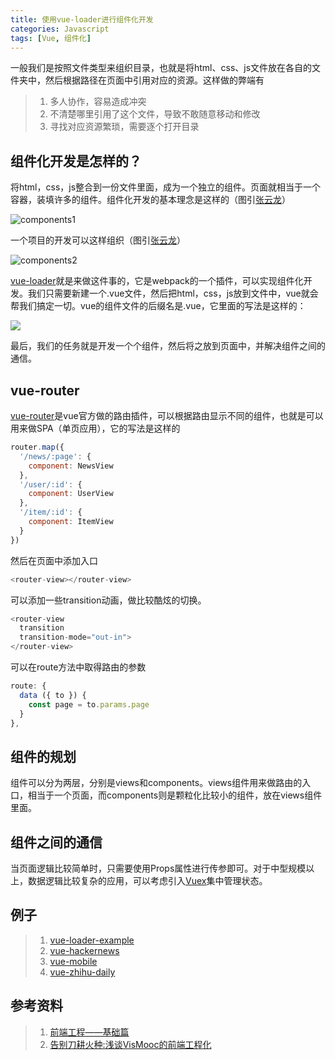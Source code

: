 ```yaml
---
title: 使用vue-loader进行组件化开发
categories: Javascript
tags: [Vue, 组件化]
---
```


一般我们是按照文件类型来组织目录，也就是将html、css、js文件放在各自的文件夹中，然后根据路径在页面中引用对应的资源。这样做的弊端有

> 1. 多人协作，容易造成冲突
> 2. 不清楚哪里引用了这个文件，导致不敢随意移动和修改
> 3. 寻找对应资源繁琐，需要逐个打开目录

## 组件化开发是怎样的？
将html，css，js整合到一份文件里面，成为一个独立的组件。页面就相当于一个容器，装填许多的组件。组件化开发的基本理念是这样的（图引[张云龙][1]）

![components1][image-1]

一个项目的开发可以这样组织（图引[张云龙][2]）

![components2][image-2]

[vue-loader][3]就是来做这件事的，它是webpack的一个插件，可以实现组件化开发。我们只需要新建一个.vue文件，然后把html，css，js放到文件中，vue就会帮我们搞定一切。vue的组件文件的后缀名是.vue，它里面的写法是这样的：

![][image-3]

最后，我们的任务就是开发一个个组件，然后将之放到页面中，并解决组件之间的通信。

## vue-router
[vue-router][4]是vue官方做的路由插件，可以根据路由显示不同的组件，也就是可以用来做SPA（单页应用），它的写法是这样的

``` js
router.map({
  '/news/:page': {
    component: NewsView
  },
  '/user/:id': {
    component: UserView
  },
  '/item/:id': {
    component: ItemView
  }
})
```

然后在页面中添加入口

``` js
<router-view></router-view>
```

可以添加一些transition动画，做比较酷炫的切换。

``` js
<router-view
  transition
  transition-mode="out-in">
</router-view>
```

可以在route方法中取得路由的参数

``` js
route: {
  data ({ to }) {
    const page = to.params.page
  }
},
```

## 组件的规划
组件可以分为两层，分别是views和components。views组件用来做路由的入口，相当于一个页面，而components则是颗粒化比较小的组件，放在views组件里面。

## 组件之间的通信
当页面逻辑比较简单时，只需要使用Props属性进行传参即可。对于中型规模以上，数据逻辑比较复杂的应用，可以考虑引入[Vuex][5]集中管理状态。

## 例子
> 1. [vue-loader-example][6]
> 2. [vue-hackernews][7]
> 3. [vue-mobile][8]
> 4. [vue-zhihu-daily][9]


## 参考资料
> 1. [前端工程——基础篇][10]
> 2. [告别刀耕火种:浅谈VisMooc的前端工程化][11]

[1]:	https://www.zhihu.com/people/fouber
[2]:	https://www.zhihu.com/people/fouber
[3]:	https://github.com/vuejs/vue-loader
[4]:	http://router.vuejs.org/zh-cn/
[5]:	https://github.com/vuejs/vuex
[6]:	https://github.com/vuejs/vue-loader-example
[7]:	https://github.com/vuejs/vue-hackernews
[8]:	https://github.com/lihongxun945/vue-mobile
[9]:	https://github.com/hilongjw/vue-zhihu-daily
[10]:	https://github.com/fouber/blog/issues/10
[11]:	http://chenzhutian.org/blog/2016/%E6%B5%85%E8%B0%88VisMooc%E7%9A%84%E5%89%8D%E7%AB%AF%E5%B7%A5%E7%A8%8B%E5%8C%96/

[image-1]:	http://file.do.yy.com/group3/M04/CD/91/tz0MYFePEVCAErg8AADQj2Vx_yE826.png
[image-2]:	http://file.do.yy.com/group3/M04/CD/94/tz0GSFePEVCAQrBvAABOxVF9wgs511.png
[image-3]:	http://file.do.yy.com/group3/M04/CD/91/tz0MYFePEV2AeND1AAHbqgkHl5w930.png